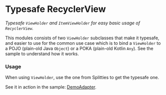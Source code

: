 # Typesafe RecyclerView

*Typesafe `ViewHolder` and `ItemViewHolder` for easy basic usage of
`RecyclerView`.*

This modules consists of two `ViewHolder` subclasses that make it typesafe,
and easier to use for the common use case which is to bind a `ViewHolder` to a
POJO (plain-old Java `Object`) or a POKA (plain-old Kotlin `Any`).
See the sample to understand how it works.

### Usage

When using `ViewHolder`, use the one from Splitties to get the typesafe one.

See it in action in the sample: [DemoAdapter](
../sample/src/main/java/com/louiscad/splittiessample/demo/DemoAdapter.kt
).
